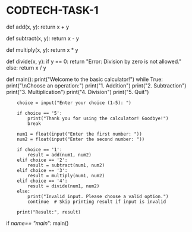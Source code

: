# CODTECH-TASK-1

def add(x, y):
    return x + y

def subtract(x, y):
    return x - y

def multiply(x, y):
    return x * y

def divide(x, y):
    if y == 0:
        return "Error: Division by zero is not allowed."
    else:
        return x / y

def main():
    print("Welcome to the basic calculator!")
    while True:
        print("\nChoose an operation:")
        print("1. Addition")
        print("2. Subtraction")
        print("3. Multiplication")
        print("4. Division")
        print("5. Quit")

        choice = input("Enter your choice (1-5): ")

        if choice == '5':
            print("Thank you for using the calculator! Goodbye!")
            break

        num1 = float(input("Enter the first number: "))
        num2 = float(input("Enter the second number: "))

        if choice == '1':
            result = add(num1, num2)
        elif choice == '2':
            result = subtract(num1, num2)
        elif choice == '3':
            result = multiply(num1, num2)
        elif choice == '4':
            result = divide(num1, num2)
        else:
            print("Invalid input. Please choose a valid option.")
            continue  # Skip printing result if input is invalid

        print("Result:", result)

if _name== "main_":
    main()
